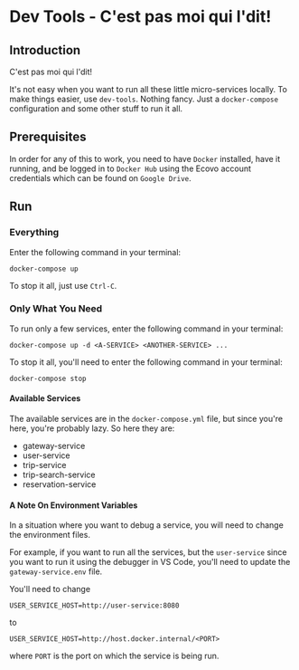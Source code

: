 # Dev Tools - C'est pas moi qui l'dit!
## Introduction 
C'est pas moi qui l'dit!

It's not easy when you want to run all these little micro-services locally. To make things easier, use `dev-tools`. Nothing fancy. Just a `docker-compose` configuration and some other stuff to run it all.

## Prerequisites
In order for any of this to work, you need to have `Docker` installed, have it running, and be logged in to `Docker Hub` using the Ecovo account credentials which can be found on `Google Drive`.

## Run
### Everything
Enter the following command in your terminal:

```
docker-compose up
```

To stop it all, just use `Ctrl-C`.

### Only What You Need
To run only a few services, enter the following command in your terminal:

```
docker-compose up -d <A-SERVICE> <ANOTHER-SERVICE> ...
```

To stop it all, you'll need to enter the following command in your terminal:

```
docker-compose stop
```

#### Available Services
The available services are in the `docker-compose.yml` file, but since you're here, you're probably lazy. So here they are:
* gateway-service
* user-service
* trip-service
* trip-search-service
* reservation-service

#### A Note On Environment Variables
In a situation where you want to debug a service, you will need to change the environment files.

For example, if you want to run all the services, but the `user-service` since you want to run it using the debugger in VS Code, you'll need to update the `gateway-service.env` file.

You'll need to change

```
USER_SERVICE_HOST=http://user-service:8080
```

to

```
USER_SERVICE_HOST=http://host.docker.internal/<PORT>
```

where `PORT` is the port on which the service is being run.